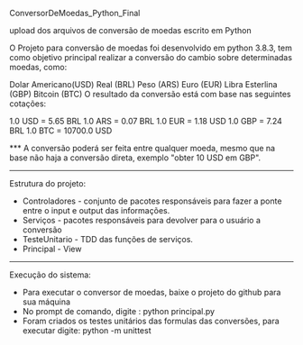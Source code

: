ConversorDeMoedas_Python_Final

upload dos arquivos de conversão de moedas escrito em Python

O Projeto para conversão de moedas foi desenvolvido em python 3.8.3, tem como objetivo principal realizar a conversão do cambio sobre determinadas moedas, como:

Dolar Americano(USD)
Real (BRL)
Peso (ARS)
Euro (EUR)
Libra Esterlina (GBP)
Bitcoin (BTC)
O resultado da conversão está com base nas seguintes cotações:

1.0 USD = 5.65 BRL 1.0 ARS = 0.07 BRL 1.0 EUR = 1.18 USD 1.0 GBP = 7.24 BRL 1.0 BTC = 10700.0 USD

*** A conversão poderá ser feita entre qualquer moeda, mesmo que na base não haja a conversão direta, exemplo "obter 10 USD em GBP".

*************************************************************************************

Estrutura do projeto:

* Controladores - conjunto de pacotes responsáveis para fazer a ponte entre o input e output das informações.
* Serviços - pacotes responsáveis para devolver para o usuário a conversão
* TesteUnitario - TDD das funções de serviços.
* Principal - View

*************************************************************************************
Execução do sistema:

* Para executar o conversor de moedas, baixe o projeto do github para sua máquina
* No prompt de comando, digite : python principal.py
* Foram criados os testes unitários das formulas das conversões, para executar digite: python -m unittest
